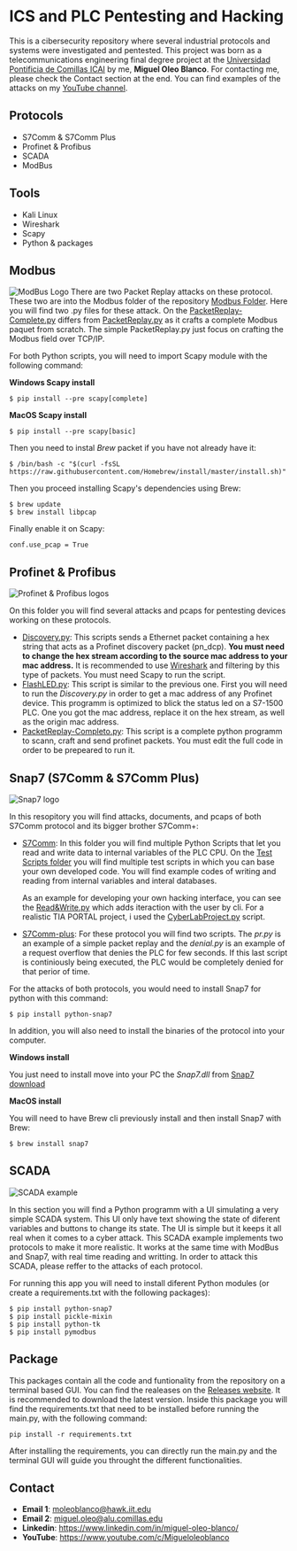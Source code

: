 # ICS and PLC Pentesting and Hacking
This is a cibersecurity repository where several industrial protocols and systems were investigated and pentested. This project was born as a telecommunications engineering final degree project at the [Universidad Pontificia de Comillas ICAI](https://www.comillas.edu/icai) by me, **Miguel Oleo Blanco**. For contacting me, please check the Contact section at the end. You can find examples of the attacks on my [YouTube channel](https://www.youtube.com/c/Migueloleoblanco).
## Protocols
- S7Comm & S7Comm Plus
- Profinet & Profibus
- SCADA
- ModBus
## Tools
- Kali Linux
- Wireshark
- Scapy
- Python & packages
## Modbus 
![ModBus Logo](https://github.com/miguelob/ICS-Hacking/blob/main/images/modbus.png)
There are two Packet Replay attacks on these protocol. These two are into the Modbus folder of the repository [Modbus Folder](https://github.com/miguelob/ICS-Hacking/tree/main/Modbus). Here you will find two .py files for these attack. On the [PacketReplay-Complete.py](https://github.com/miguelob/ICS-Hacking/blob/main/Modbus/PacketReplay-Complete.py) differs from [PacketReplay.py](https://github.com/miguelob/ICS-Hacking/blob/main/Modbus/PacketReplay.py) as it crafts a complete Modbus paquet from scratch. The simple PacketReplay.py just focus on crafting the Modbus field over TCP/IP.

For both Python scripts, you will need to import Scapy module with the following command:

**Windows Scapy install**

`$ pip install --pre scapy[complete]`

**MacOS Scapy install**

`$ pip install --pre scapy[basic]`

Then you need to instal *Brew* packet if you have not already have it:

`$ /bin/bash -c "$(curl -fsSL https://raw.githubusercontent.com/Homebrew/install/master/install.sh)"`

Then you proceed installing Scapy's dependencies using Brew:
```
$ brew update
$ brew install libpcap
```

Finally enable it on Scapy:

`conf.use_pcap = True`

## Profinet & Profibus
![Profinet & Profibus logos](https://github.com/miguelob/ICS-Hacking/blob/main/images/prof.png)

On this folder you will find several attacks and pcaps for pentesting devices working on these protocols.

- [Discovery.py](https://github.com/miguelob/ICS-Hacking/blob/main/Profinet%20%26%20Profibus/Discovery.py): This scripts sends a Ethernet packet containing a hex string that acts as a Profinet discovery packet (pn_dcp). **You must need to change the hex stream according to the source mac address to your mac address.** It is recommended to use [Wireshark](https://www.wireshark.org) and filtering by this type of packets. You must need Scapy to run the script.
- [FlashLED.py](https://github.com/miguelob/ICS-Hacking/blob/main/Profinet%20%26%20Profibus/FlashLED.py): This script is similar to the previous one. First you will need to run the *Discovery.py* in order to get a mac address of any Profinet device. This programm is optimized to blick the status led on a S7-1500 PLC. One you got the mac address, replace it on the hex stream, as well as the origin mac address.
- [PacketReplay-Completo.py](https://github.com/miguelob/ICS-Hacking/blob/main/Profinet%20%26%20Profibus/PacketReplay-Complete.py): This script is a complete python programm to scann, craft and send profinet packets. You must edit the full code in order to be prepeared to run it.

## Snap7 (S7Comm & S7Comm Plus)
![Snap7 logo](https://github.com/miguelob/ICS-Hacking/blob/main/images/s7.png)

In this resopitory you will find attacks, documents, and pcaps of both S7Comm protocol and its bigger brother S7Comm+:
- [S7Comm](https://github.com/miguelob/ICS-Hacking/tree/main/S7comm): In this folder you will find multiple Python Scripts that let you read and write data to internal variables of the PLC CPU. On the [Test Scripts folder](https://github.com/miguelob/ICS-Hacking/tree/main/S7comm/Test%20Scripts) you will find multiple test scripts in which you can base your own developed code. You will find example codes of writing and reading from internal variables and interal databases. 

  As an example for developing your own hacking interface, you can see the [Read&Write.py](https://github.com/miguelob/ICS-Hacking/blob/main/S7comm/Read%26Write.py) which adds iteraction with the user by cli. For a realistic TIA PORTAL project, i used the [CyberLabProject.py](https://github.com/miguelob/ICS-Hacking/blob/main/S7comm/CyberLabProject.py) script.

- [S7Comm-plus](https://github.com/miguelob/ICS-Hacking/tree/main/S7comm-plus): For these protocol you will find two scripts. The *pr.py* is an example of a simple packet replay and the *denial.py* is an example of a request overflow that denies the PLC for few seconds. If this last script is continiously being executed, the PLC would be completely denied for that perior of time.

For the attacks of both protocols, you would need to install Snap7 for python with this command:

`$ pip install python-snap7`

In  addition, you will also need to install the binaries of the protocol into your computer.

**Windows install**

You just need to install move into your PC the *Snap7.dll* from [Snap7 download](https://sourceforge.net/projects/snap7/)

**MacOS install**

You will need to have Brew cli previously install and then install Snap7 with Brew:

`$ brew install snap7`


## SCADA
![SCADA example](https://github.com/miguelob/ICS-Hacking/blob/main/images/SCADA.png)

In this section you will find a Python programm with a UI simulating a very simple SCADA system. This UI only have text showing the state of diferent variables and buttons to change its state. The UI is simple but it keeps it all real when it comes to a cyber attack. This SCADA example implements two protocols to make it more realistic. It works at the same time with ModBus and Snap7, with real time reading and writting. In order to attack this SCADA, please reffer to the attacks of each protocol.

For running this app you will need to install diferent Python modules (or create a requirements.txt with the following packages):

```
$ pip install python-snap7
$ pip install pickle-mixin
$ pip install python-tk
$ pip install pymodbus
```
## Package
This packages contain all the code and funtionality from the repository on a terminal based GUI.
You can find the realeases on the [Releases website](https://github.com/miguelob/ICS-Hacking/releases). It is recommended to download the latest version. Inside this package you will find the requirements.txt that need to be installed before running the main.py, with the following command:

`pip install -r requirements.txt`

After installing the requirements, you can directly run the main.py and the terminal GUI will guide you throught the different functionalities.


## Contact
- **Email 1**: moleoblanco@hawk.iit.edu
- **Email 2**: miguel.oleo@alu.comillas.edu
- **Linkedin**: https://www.linkedin.com/in/miguel-oleo-blanco/
- **YouTube**: https://www.youtube.com/c/Migueloleoblanco
